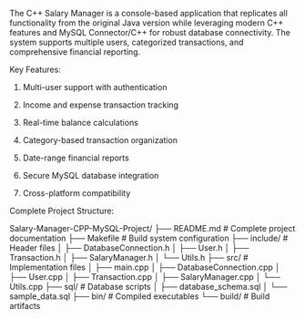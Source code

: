 The C++ Salary Manager is a console-based application that replicates all functionality from the original Java version while leveraging modern C++ features and MySQL Connector/C++ for robust database connectivity. The system supports multiple users, categorized transactions, and comprehensive financial reporting.

Key Features:

1. Multi-user support with authentication

2. Income and expense transaction tracking

3. Real-time balance calculations

4. Category-based transaction organization

5. Date-range financial reports

6. Secure MySQL database integration

7. Cross-platform compatibility

Complete Project Structure:

Salary-Manager-CPP-MySQL-Project/
├── README.md                    # Complete project documentation
├── Makefile                     # Build system configuration
├── include/                     # Header files
│   ├── DatabaseConnection.h
│   ├── User.h
│   ├── Transaction.h
│   ├── SalaryManager.h
│   └── Utils.h
├── src/                        # Implementation files
│   ├── main.cpp
│   ├── DatabaseConnection.cpp
│   ├── User.cpp
│   ├── Transaction.cpp
│   ├── SalaryManager.cpp
│   └── Utils.cpp
├── sql/                        # Database scripts
│   ├── database_schema.sql
│   └── sample_data.sql
├── bin/                        # Compiled executables
└── build/                      # Build artifacts


